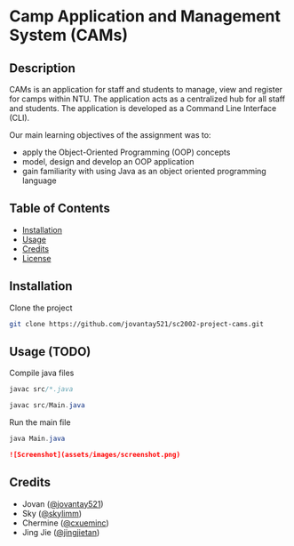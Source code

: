 # Camp Application and Management System (CAMs)

## Description

CAMs is an application for staff and students to manage, view and register for camps within NTU. The application acts as a centralized hub for all staff and students. The application is developed as a Command Line Interface (CLI).

Our main learning objectives of the assignment was to:
- apply the Object-Oriented Programming (OOP) concepts
- model, design and develop an OOP application 
- gain familiarity with using Java as an object oriented programming language

## Table of Contents

- [Installation](#installation)
- [Usage](#usage)
- [Credits](#credits)
- [License](#license)

## Installation

Clone the project
```bash
git clone https://github.com/jovantay521/sc2002-project-cams.git
```

## Usage (TODO)

Compile java files
```java
javac src/*.java
```
```java
javac src/Main.java
```

Run the main file
```java
java Main.java
```


```md
![Screenshot](assets/images/screenshot.png)
```

## Credits

- Jovan ([@jovantay521](https://github.com/jovantay521))
- Sky ([@skylimm](https://github.com/skylimm))
- Chermine ([@cxueminc](https://github.com/cxueminc))
- Jing Jie ([@jingjietan](https://github.com/jingjietan))